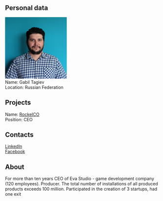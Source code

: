 ## Personal data
![photo](photo/gabil_tagiev.png)  
Name: Gabil Tagiev  
Location: Russian Federation
## Projects 
Name: [RockeICO](../projects/rocketico.md)  
Position: CEO   
## Contacts
[LinkedIn](https://www.linkedin.com/in/%D0%B3%D0%B0%D0%B1%D0%B8%D0%BB%D1%8C-%D1%82%D0%B0%D0%B3%D0%B8%D0%B5%D0%B2-56163363/)  
[Facebook](https://www.facebook.com/people/%D0%93%D0%B0%D0%B1%D0%B8%D0%BB%D1%8C-%D0%A2%D0%B0%D0%B3%D0%B8%D0%B5%D0%B2/1331297344)
## About
For more than ten years CEO of Eva Studio - game
development company (120 employees). Producer. The
total number of installations of all produced products
exceeds 100 million. Participated in the creation of 3
startups, had one exit
